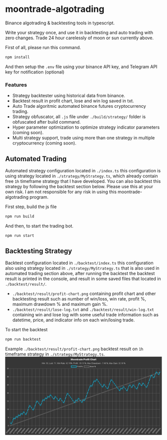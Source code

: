 # moontrade-algotrading
Binance algotrading &amp; backtesting tools in typescript.

Write your strategy once, and use it in backtesting and auto trading with zero changes.
Trade 24 hour carelessly of moon or sun currently above.

First of all, please run this command.
```bash
npm install
```
And then setup the `.env` file using your binance API key, and Telegram API key for notification (optional)

### Features
- Strategy backtester using historical data from binance.
- Backtest result in profit chart, lose and win log saved in txt.
- Auto Trade algoritmic automated binance futures cryptocurrency trading.
- Strategy obfuscator, all `.js` file under `./build/strategy/` folder is obfuscated after build command.
- Hyper parameter optimization to optimize strategy indicator parameters (coming soon).
- Multi strategy support, trade using more than one strategy in multiple cryptocurrency (coming soon).

## Automated Trading
Automated strategy configuration located in `./index.ts` this configuration is using strategy located in `./strategy/MyStrategy.ts`, which already contain free `1h` timeframe strategy that I have developed. You can also backtest this strategy by following the backtest section below. Please use this at your own risk. I am not responsible for any risk in using this moontrade-algotrading program.

First step, build the js file
```bash
npm run build
```

And then, to start the trading bot.
```bash
npm run start
```

## Backtesting Strategy
Backtest configuration located in `./backtest/index.ts` this configuration also using strategy located in `./strategy/MyStrategy.ts` that is also used in automated trading section above, after running the backtest the backtest result is printed in the console, and result in some saved files that located in `./backtest/result/`.
- `./backtest/result/profit-chart.png` containing profit chart and other backtesting result such as number of win/loss, win rate, profit %, maximum drawdown % and maximum gain %.
- `./backtest/result/lose-log.txt` and `./backtest/result/win-log.txt` containing win and lose log with some useful trade information such as datetime, price, and indicator info on each win/losing trade.

To start the backtest
```bash
npm run backtest
```

Example `./backtest/result/profit-chart.png` backtest result on `1h` timeframe strategy in `./strategy/MyStrategy.ts`.
![](https://raw.githubusercontent.com/Hantama237/moontrade-algotrading/main/backtest/result/profit-chart.png)
